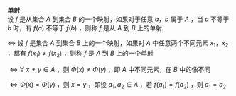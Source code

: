 **单射**    
设 $f$ 是从集合 $A$ 到集合 $B$ 的一个映射，如果对于任意 $a，b$ 属于 $A$ ，当 $a$ 不等于 $b$ 时，有 $f(a)$ 不等于 $f(b)$ ，则称 $f$ 是从 $A$ 到 $B$ 上的单射    
    
 $\Leftrightarrow$ 设 $f$ 是集合 $A$ 到集合 $B$ 上的一个映射，如果对 $A$ 中任意两个不同元素 $x_1，x_2$ ，都有 $f(x_1)\neq f(x_2)$ ，则称 $f$ 是 $A$ 到 $B$ 上的一个单射    
    
 $\Leftrightarrow\forall\ x\neq y\in A$ ，则 $\Phi(x)\neq\Phi(y)$ ，即 $A$ 中不同元素，在 $B$ 中的像不同    
    
 $\Leftrightarrow \Phi(x)=\Phi(y)$ ，则 $x=y$ ，即设 $a_1,a_2\in A$ ，若 $f(a_1)=f(a_2)$ ，则 $a_1=a_2$     
